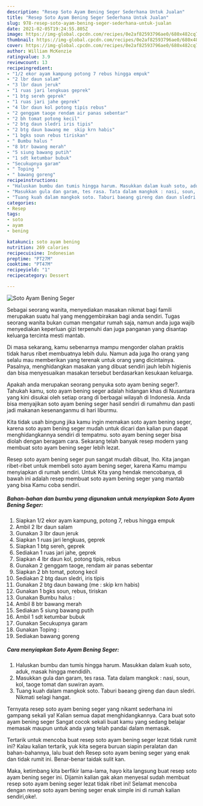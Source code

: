 ```yaml
---
description: "Resep Soto Ayam Bening Seger Sederhana Untuk Jualan"
title: "Resep Soto Ayam Bening Seger Sederhana Untuk Jualan"
slug: 978-resep-soto-ayam-bening-seger-sederhana-untuk-jualan
date: 2021-02-05T19:24:55.805Z
image: https://img-global.cpcdn.com/recipes/0e2af82593796ae0/680x482cq70/soto-ayam-bening-seger-foto-resep-utama.jpg
thumbnail: https://img-global.cpcdn.com/recipes/0e2af82593796ae0/680x482cq70/soto-ayam-bening-seger-foto-resep-utama.jpg
cover: https://img-global.cpcdn.com/recipes/0e2af82593796ae0/680x482cq70/soto-ayam-bening-seger-foto-resep-utama.jpg
author: William McKenzie
ratingvalue: 3.9
reviewcount: 13
recipeingredient:
- "1/2 ekor ayam kampung potong 7 rebus hingga empuk"
- "2 lbr daun salam"
- "3 lbr daun jeruk"
- "1 ruas jari lengkuas geprek"
- "1 btg sereh geprek"
- "1 ruas jari jahe geprek"
- "4 lbr daun kol potong tipis rebus"
- "2 genggam taoge rendam air panas sebentar"
- "2 bh tomat potong kecil"
- "2 btg daun sledri iris tipis"
- "2 btg daun bawang me  skip krn habis"
- "1 bgks soun rebus tiriskan"
- " Bumbu halus "
- "8 btr bawang merah"
- "5 siung bawang putih"
- "1 sdt ketumbar bubuk"
- "Secukupnya garam"
- " Toping "
- " bawang goreng"
recipeinstructions:
- "Haluskan bumbu dan tumis hingga harum. Masukkan dalam kuah soto, aduk, masak hingga mendidih."
- "Masukkan gula dan garam, tes rasa. Tata dalam mangkok : nasi, soun, kol, taoge tomat dan suwiran ayam."
- "Tuang kuah dalam mangkok soto. Taburi baeang gireng dan daun sledri. Nikmati selagi hangat."
categories:
- Resep
tags:
- soto
- ayam
- bening

katakunci: soto ayam bening 
nutrition: 269 calories
recipecuisine: Indonesian
preptime: "PT27M"
cooktime: "PT47M"
recipeyield: "1"
recipecategory: Dessert

---
```



![Soto Ayam Bening Seger](https://img-global.cpcdn.com/recipes/0e2af82593796ae0/680x482cq70/soto-ayam-bening-seger-foto-resep-utama.jpg)

Sebagai seorang wanita, menyediakan masakan nikmat bagi famili merupakan suatu hal yang menggembirakan bagi anda sendiri. Tugas seorang  wanita bukan cuman mengatur rumah saja, namun anda juga wajib menyediakan keperluan gizi terpenuhi dan juga panganan yang disantap keluarga tercinta mesti mantab.

Di masa  sekarang, kamu sebenarnya mampu mengorder olahan praktis tidak harus ribet membuatnya lebih dulu. Namun ada juga lho orang yang selalu mau memberikan yang terenak untuk orang yang dicintainya. Pasalnya, menghidangkan masakan yang dibuat sendiri jauh lebih higienis dan bisa menyesuaikan masakan tersebut berdasarkan kesukaan keluarga. 



Apakah anda merupakan seorang penyuka soto ayam bening seger?. Tahukah kamu, soto ayam bening seger adalah hidangan khas di Nusantara yang kini disukai oleh setiap orang di berbagai wilayah di Indonesia. Anda bisa menyajikan soto ayam bening seger hasil sendiri di rumahmu dan pasti jadi makanan kesenanganmu di hari liburmu.

Kita tidak usah bingung jika kamu ingin memakan soto ayam bening seger, karena soto ayam bening seger mudah untuk dicari dan kalian pun dapat menghidangkannya sendiri di tempatmu. soto ayam bening seger bisa diolah dengan beragam cara. Sekarang telah banyak resep modern yang membuat soto ayam bening seger lebih lezat.

Resep soto ayam bening seger pun sangat mudah dibuat, lho. Kita jangan ribet-ribet untuk membeli soto ayam bening seger, karena Kamu mampu menyiapkan di rumah sendiri. Untuk Kita yang hendak mencobanya, di bawah ini adalah resep membuat soto ayam bening seger yang mantab yang bisa Kamu coba sendiri.

<!--inarticleads1-->

##### Bahan-bahan dan bumbu yang digunakan untuk menyiapkan Soto Ayam Bening Seger:

1. Siapkan 1/2 ekor ayam kampung, potong 7, rebus hingga empuk
1. Ambil 2 lbr daun salam
1. Gunakan 3 lbr daun jeruk
1. Siapkan 1 ruas jari lengkuas, geprek
1. Siapkan 1 btg sereh, geprek
1. Sediakan 1 ruas jari jahe, geprek
1. Siapkan 4 lbr daun kol, potong tipis, rebus
1. Gunakan 2 genggam taoge, rendam air panas sebentar
1. Siapkan 2 bh tomat, potong kecil
1. Sediakan 2 btg daun sledri, iris tipis
1. Gunakan 2 btg daun bawang (me : skip krn habis)
1. Gunakan 1 bgks soun, rebus, tiriskan
1. Gunakan  Bumbu halus :
1. Ambil 8 btr bawang merah
1. Sediakan 5 siung bawang putih
1. Ambil 1 sdt ketumbar bubuk
1. Gunakan Secukupnya garam
1. Gunakan  Toping :
1. Sediakan  bawang goreng




<!--inarticleads2-->

##### Cara menyiapkan Soto Ayam Bening Seger:

1. Haluskan bumbu dan tumis hingga harum. Masukkan dalam kuah soto, aduk, masak hingga mendidih.
1. Masukkan gula dan garam, tes rasa. Tata dalam mangkok : nasi, soun, kol, taoge tomat dan suwiran ayam.
1. Tuang kuah dalam mangkok soto. Taburi baeang gireng dan daun sledri. Nikmati selagi hangat.




Ternyata resep soto ayam bening seger yang nikamt sederhana ini gampang sekali ya! Kalian semua dapat menghidangkannya. Cara buat soto ayam bening seger Sangat cocok sekali buat kamu yang sedang belajar memasak maupun untuk anda yang telah pandai dalam memasak.

Tertarik untuk mencoba buat resep soto ayam bening seger lezat tidak rumit ini? Kalau kalian tertarik, yuk kita segera buruan siapin peralatan dan bahan-bahannya, lalu buat deh Resep soto ayam bening seger yang enak dan tidak rumit ini. Benar-benar taidak sulit kan. 

Maka, ketimbang kita berfikir lama-lama, hayo kita langsung buat resep soto ayam bening seger ini. Dijamin kalian gak akan menyesal sudah membuat resep soto ayam bening seger lezat tidak ribet ini! Selamat mencoba dengan resep soto ayam bening seger enak simple ini di rumah kalian sendiri,oke!.

